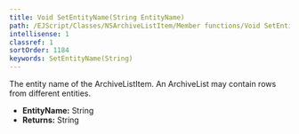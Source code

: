 ```yaml
---
title: Void SetEntityName(String EntityName)
path: /EJScript/Classes/NSArchiveListItem/Member functions/Void SetEntityName(String p_0)
intellisense: 1
classref: 1
sortOrder: 1184
keywords: SetEntityName(String)
---
```



The entity name of the ArchiveListItem. An ArchiveList may contain rows from different entities.



* **EntityName:** String
* **Returns:** String


